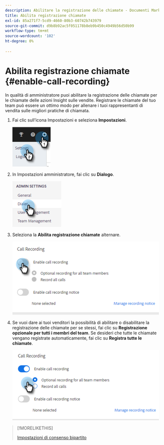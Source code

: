 ```yaml
---
description: Abilitare la registrazione delle chiamate - Documenti Marketo - Documentazione del prodotto
title: Abilita registrazione chiamate
exl-id: 85a271f7-5cd9-4660-80b3-60742b743979
source-git-commit: d9b8b92ac5f051178b8eb9b450c4949b56d50b99
workflow-type: tm+mt
source-wordcount: '102'
ht-degree: 0%

---
```


# Abilita registrazione chiamate {#enable-call-recording}

In qualità di amministratore puoi abilitare la registrazione delle chiamate per le chiamate delle azioni Insight sulle vendite. Registrare le chiamate del tuo team può essere un ottimo modo per allenare i tuoi rappresentanti di vendita sulle migliori pratiche di chiamata.

1. Fai clic sull’icona Impostazioni e seleziona **Impostazioni**.

   ![](assets/enable-call-recording-1.png)

1. In Impostazioni amministratore, fai clic su **Dialogo**.

   ![](assets/enable-call-recording-2.png)

1. Seleziona la **Abilita registrazione chiamate** alternare.

   ![](assets/enable-call-recording-3.png)

1. Se vuoi dare ai tuoi venditori la possibilità di abilitare o disabilitare la registrazione delle chiamate per se stessi, fai clic su **Registrazione opzionale per tutti i membri del team**. Se desideri che tutte le chiamate vengano registrate automaticamente, fai clic su **Registra tutte le chiamate**.

   ![](assets/enable-call-recording-4.png)

>[!MORELIKETHIS]
>
>[Impostazioni di consenso bipartito](/help/marketo/product-docs/marketo-sales-insight/actions/phone/two-party-consent-settings.md)
